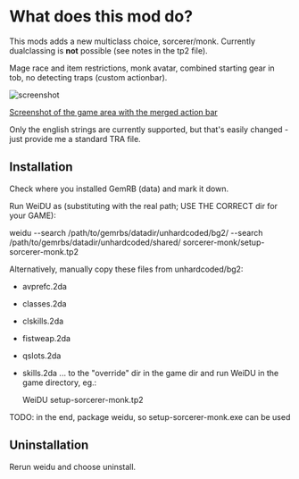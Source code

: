 What does this mod do?
======================

This mods adds a new multiclass choice, sorcerer/monk. Currently dualclassing is **not** possible (see notes in the tp2 file).

Mage race and item restrictions, monk avatar, combined starting gear in tob, no detecting traps (custom actionbar).

![screenshot](http://lynxlynx.info/bugs/sorcerer_monk.jpg)

[Screenshot of the game area with the merged action bar](http://lynxlynx.info/bugs/sorcerer_monk2.jpg)

Only the english strings are currently supported, but that's easily changed - just provide me a standard TRA file.

Installation
------------
Check where you installed GemRB (data) and mark it down.

Run WeiDU as (substituting with the real path; USE THE CORRECT dir for your GAME):

   weidu --search /path/to/gemrbs/datadir/unhardcoded/bg2/  --search /path/to/gemrbs/datadir/unhardcoded/shared/ sorcerer-monk/setup-sorcerer-monk.tp2

Alternatively, manually copy these files from unhardcoded/bg2:
  - avprefc.2da
  - classes.2da
  - clskills.2da
  - fistweap.2da
  - qslots.2da
  - skills.2da
... to the "override" dir in the game dir and run WeiDU in the game directory, eg.:

    WeiDU setup-sorcerer-monk.tp2

TODO: in the end, package weidu, so setup-sorcerer-monk.exe can be used

Uninstallation
--------------
Rerun weidu and choose uninstall.

